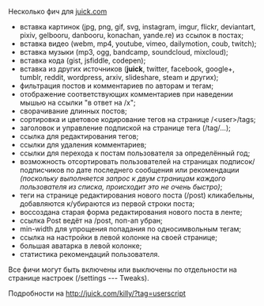 Несколько фич для [juick.com](http://juick.com/)

* вставка картинок (jpg, png, gif, svg, instagram, imgur, flickr, deviantart, pixiv, gelbooru, danbooru, konachan, yande.re) из ссылок в постах;
* вставка видео (webm, mp4, youtube, vimeo, dailymotion, coub, twitch);
* вставка музыки (mp3, ogg, bandcamp, soundcloud, mixcloud);
* вставка кода (gist, jsfiddle, codepen);
* вставка из других источников (**juick**, twitter, facebook, google+, tumblr, reddit, wordpress, arxiv, slideshare, steam и других);
* фильтрация постов и комментариев по авторам и тегам;
* отображение соответствующих комментариев при наведении мышью на ссылки "в ответ на /x";
* сворачивание длинных постов;
* сортировка и цветовое кодирование тегов на странице /&lt;user&gt;/tags;
* заголовок и управление подпиской на странице тега (/tag/...);
* ссылка для редактирования тегов;
* ссылки для удаления комментариев;
* ссылки для перехода к постам пользователя за определённый год;
* возможность отсортировать пользователей на страницах подписок/подписчиков по дате последнего сообщения или рекомендации _(поскольку выполняется запрос к двум страницам каждого пользователя из списка, происходит это не очень быстро)_;
* теги на странице редактирования нового поста (/post) кликабельны, добавляются к/убираются из первой строки поста;
* воссоздана старая форма редактирования нового поста в ленте;
* ссылка Post ведёт на /post, поп-ап убран;
* min-width для упрощения попадания по односимвольным тегам;
* ссылка на настройки в левой колонке на своей странице;
* большая аватарка в левой колонке;
* статистика рекомендаций пользователя.

Все фичи могут быть включены или выключены по отдельности на странице настроек (/settings --- Tweaks).

Подробности на http://juick.com/killy/?tag=userscript